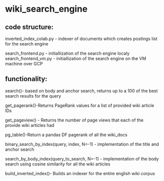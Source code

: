 # wiki_search_engine

  ## code structure:

inverted_index_colab.py - indexer of documents which creates postings list for the search engine

search_frontend.py - initiallization of the search engine localy
search_frontend_vm.py - initiallization of the search engine on the VM machine over GCP

  ## functionality:

search()- based on body and anchor search, returns up to a 100 of the best search results for the query

get_pagerank()-Returns PageRank values for a list of provided wiki article IDs

get_pageview() - Returns the number of page views that each of the provide wiki articles had

pg_table()-Return a pandas DF pagerank of all the wiki_docs

binary_search_by_index(query, index, N=-1) - implementation of the title and anchor search

search_by_body_index(query_to_search, N=-1) -  implementation of the body search using cosine similarity for all the wiki articles

 build_inverted_index()- Builds an indexer for the entire english wiki corpus
